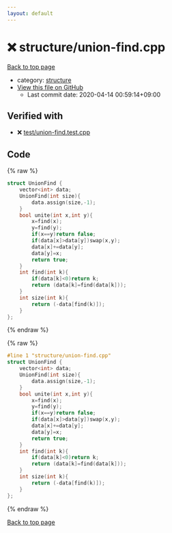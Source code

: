 ```yaml
---
layout: default
---
```


<!-- mathjax config similar to math.stackexchange -->
<script type="text/javascript" async
  src="https://cdnjs.cloudflare.com/ajax/libs/mathjax/2.7.5/MathJax.js?config=TeX-MML-AM_CHTML">
</script>
<script type="text/x-mathjax-config">
  MathJax.Hub.Config({
    TeX: { equationNumbers: { autoNumber: "AMS" }},
    tex2jax: {
      inlineMath: [ ['$','$'] ],
      processEscapes: true
    },
    "HTML-CSS": { matchFontHeight: false },
    displayAlign: "left",
    displayIndent: "2em"
  });
</script>

<script type="text/javascript" src="https://cdnjs.cloudflare.com/ajax/libs/jquery/3.4.1/jquery.min.js"></script>
<script src="https://cdn.jsdelivr.net/npm/jquery-balloon-js@1.1.2/jquery.balloon.min.js" integrity="sha256-ZEYs9VrgAeNuPvs15E39OsyOJaIkXEEt10fzxJ20+2I=" crossorigin="anonymous"></script>
<script type="text/javascript" src="../../assets/js/copy-button.js"></script>
<link rel="stylesheet" href="../../assets/css/copy-button.css" />


# :x: structure/union-find.cpp

<a href="../../index.html">Back to top page</a>

* category: <a href="../../index.html#07414f4e15ca943e6cde032dec85d92f">structure</a>
* <a href="{{ site.github.repository_url }}/blob/master/structure/union-find.cpp">View this file on GitHub</a>
    - Last commit date: 2020-04-14 00:59:14+09:00




## Verified with

* :x: <a href="../../verify/test/union-find.test.cpp.html">test/union-find.test.cpp</a>


## Code

<a id="unbundled"></a>
{% raw %}
```cpp
struct UnionFind {
    vector<int> data;
    UnionFind(int size){
        data.assign(size,-1);
    }
    bool unite(int x,int y){
        x=find(x);
        y=find(y);
        if(x==y)return false;
        if(data[x]>data[y])swap(x,y);
        data[x]+=data[y];
        data[y]=x;
        return true;
    }
    int find(int k){
        if(data[k]<0)return k;
        return (data[k]=find(data[k]));
    }
    int size(int k){
        return (-data[find(k)]);
    }
};


```
{% endraw %}

<a id="bundled"></a>
{% raw %}
```cpp
#line 1 "structure/union-find.cpp"
struct UnionFind {
    vector<int> data;
    UnionFind(int size){
        data.assign(size,-1);
    }
    bool unite(int x,int y){
        x=find(x);
        y=find(y);
        if(x==y)return false;
        if(data[x]>data[y])swap(x,y);
        data[x]+=data[y];
        data[y]=x;
        return true;
    }
    int find(int k){
        if(data[k]<0)return k;
        return (data[k]=find(data[k]));
    }
    int size(int k){
        return (-data[find(k)]);
    }
};


```
{% endraw %}

<a href="../../index.html">Back to top page</a>

